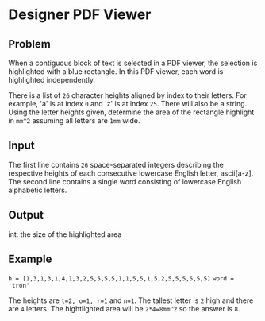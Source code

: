 # Designer PDF Viewer

## Problem

When a contiguous block of text is selected in a PDF viewer, the selection is highlighted with a blue rectangle. In this PDF viewer, each word is highlighted independently.

There is a list of `26` character heights aligned by index to their letters. For example, 'a' is at index `0` and 'z' is at index `25`. There will also be a string. Using the letter heights given, determine the area of the rectangle highlight in `mm^2` assuming all letters are `1mm` wide.

## Input

The first line contains `26` space-separated integers describing the respective heights of each consecutive lowercase English letter, ascii[a-z].
The second line contains a single word consisting of lowercase English alphabetic letters.

## Output

int: the size of the highlighted area

## Example
`h = [1,3,1,3,1,4,1,3,2,5,5,5,5,1,1,5,5,1,5,2,5,5,5,5,5,5]`
`word = 'tron'`

The heights are `t=2, o=1, r=1` and `n=1`. The tallest letter is `2` high and there are `4` letters. The hightlighted area will be `2*4=8mm^2` so the answer is `8`.